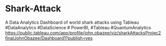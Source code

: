# Shark-Attack
A Data Analytics Dashboard of world shark attacks using Tableau #DataAnalytics #DataScience # PowerBI, #Tableau #QuantumAnalytics
https://public.tableau.com/app/profile/john.obazee/viz/sharkAttacksProjec2finalJohnObazee/Dashboard1?publish=yes

